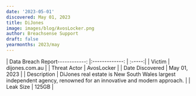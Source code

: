 ```yaml
---
date: '2023-05-01'
discovered: May 01, 2023
title: DiJones
image: images/blog/AvosLocker.png
author: Breachsense Support
draft: false
yearmonths: 2023/may
---
```


| Data Breach Report------------:     |:-------------:    | :-----:|
| Victim      | dijones.com.au      | 
| Threat Actor      | AvosLocker      | 
| Date Discovered      | May 01, 2023      | 
| Description      | DiJones real estate is New South Wales largest independent agency, renowned for an innovative and modern approach.      | 
| Leak Size      | 125GB      | 

